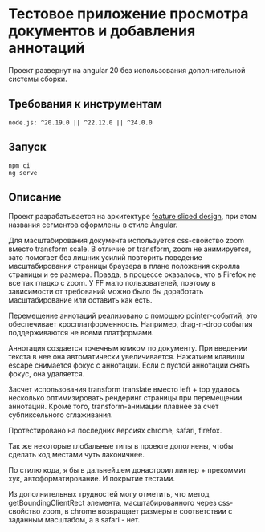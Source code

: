 # Тестовое приложение просмотра документов и добавления аннотаций

Проект развернут на angular 20 без использования дополнительной системы сборки.

## Требования к инструментам


```
node.js: ^20.19.0 || ^22.12.0 || ^24.0.0
```

## Запуск

```
npm ci
ng serve
```

## Описание

Проект разрабатывается на архитектуре [feature sliced design](https://feature-sliced.design/), при этом названия сегментов оформлены в стиле Angular.

Для масштабирования документа используется css-свойство zoom вместо transform scale. В отличие от transform, zoom не анимируется, зато помогает без лишних усилий повторить поведение масштабирования страницы браузера в плане положения скролла страницы и ее размера. Правда, в процессе оказалось, что в Firefox не все так гладко с zoom. У FF мало пользователей, поэтому в зависимости от требований можно было бы доработать масштабирование или оставить как есть.

Перемещение аннотаций реализовано с помощью pointer-событий, это обеспечивает кросплатформенность. Например, drag-n-drop события поддерживаются не всеми платформами.

Аннотация создается точечным кликом по документу. При введении текста в нее она автоматически увеличивается. Нажатием клавиши escape снимается фокус с аннотации. Если с пустой аннотации снять фокус, она удаляется.

Засчет использования transform translate вместо left + top удалось несколько оптимизировать рендеринг страницы при перемещении аннотаций. Кроме того, transform-анимации плавнее за счет субпиксельного сглаживания.

Протестировано на последних версиях chrome, safari, firefox.

Так же некоторые глобальные типы в проекте дополнены, чтобы сделать код местами чуть лаконичнее.

По стилю кода, я бы в дальнейшем донастроил линтер + прекоммит хук, автоформатирование. И покрытие тестами.

Из дополнительных трудностей могу отметить, что метод getBoundingClientRect элемента, масштабированного через css-свойство zoom, в chrome возвращает размеры в соответствии с заданным масштабом, а в safari - нет.
